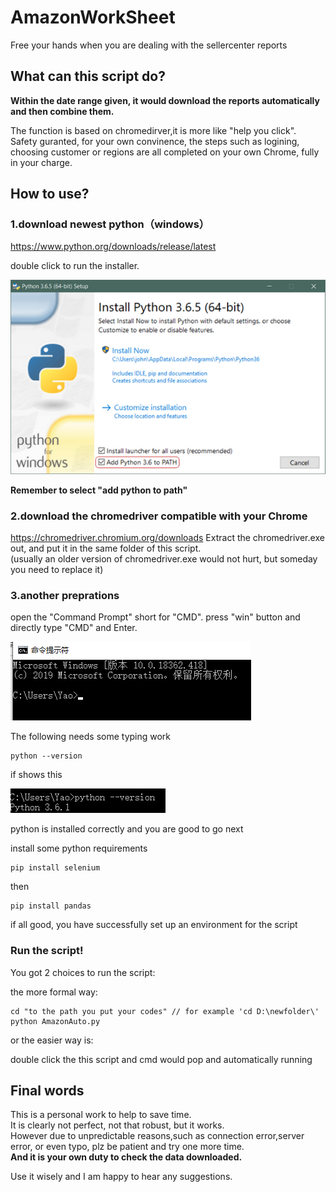 # AmazonWorkSheet
Free your hands when you are dealing with the sellercenter reports  
## What can this script do?  
**Within the date range given, it would download the reports automatically and then combine them.**

The function is based on chromedirver,it is more like "help you click".  
Safety guranted, for your own convinence, the steps such as logining, choosing customer or regions are all completed on your own Chrome, fully in your charge.   

## How to use?
### 1.download newest python（windows）
https://www.python.org/downloads/release/latest

double click to run the installer. 

![安装图](https://github.com/yaosichao0915/AmazonWorkSheet/blob/master/readme_pic/win-install-dialog.png)

**Remember to select "add python to path"**

### 2.download the chromedriver compatible with your Chrome
https://chromedriver.chromium.org/downloads
Extract the chromedriver.exe out, and put it in the same folder of this script.  
(usually an older version of chromedriver.exe would not hurt, but someday you need to replace it)

### 3.another preprations
open the "Command Prompt" short for "CMD".
press "win" button and directly type "CMD" and Enter. 

![安装图](https://github.com/yaosichao0915/AmazonWorkSheet/blob/master/readme_pic/pic1.png)

The following needs some typing work

	python --version
	
if shows this

![安装图](https://github.com/yaosichao0915/AmazonWorkSheet/blob/master/readme_pic/pic2.png)

python is installed correctly and you are good to go next

install some python requirements

	pip install selenium
then
		
	pip install pandas

if all good, you have successfully set up an environment for the script

### Run the script!

You got 2 choices to run the script:

the more formal way:

	cd "to the path you put your codes" // for example 'cd D:\newfolder\'
	python AmazonAuto.py
	
or the easier way is:

double click the this script and cmd would pop and automatically running

## Final words

This is a personal work to help to save time.  
It is clearly not perfect, not that robust, but it works.  
However due to unpredictable reasons,such as connection error,server error, or even typo, plz be patient and try one more time.  
**And it is your own duty to check the data downloaded.**

Use it wisely and I am happy to hear any suggestions.
